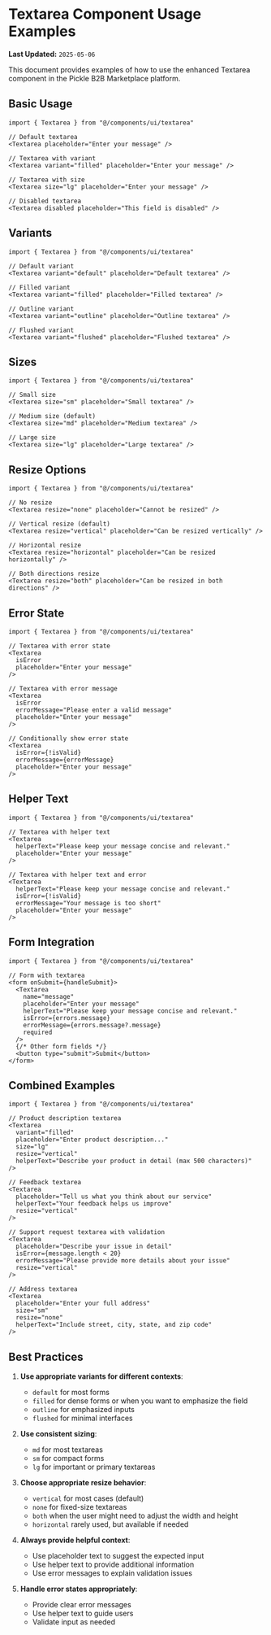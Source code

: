 # Textarea Component Usage Examples

**Last Updated:** `2025-05-06`

This document provides examples of how to use the enhanced Textarea component in the Pickle B2B Marketplace platform.

## Basic Usage

```tsx
import { Textarea } from "@/components/ui/textarea"

// Default textarea
<Textarea placeholder="Enter your message" />

// Textarea with variant
<Textarea variant="filled" placeholder="Enter your message" />

// Textarea with size
<Textarea size="lg" placeholder="Enter your message" />

// Disabled textarea
<Textarea disabled placeholder="This field is disabled" />
```

## Variants

```tsx
import { Textarea } from "@/components/ui/textarea"

// Default variant
<Textarea variant="default" placeholder="Default textarea" />

// Filled variant
<Textarea variant="filled" placeholder="Filled textarea" />

// Outline variant
<Textarea variant="outline" placeholder="Outline textarea" />

// Flushed variant
<Textarea variant="flushed" placeholder="Flushed textarea" />
```

## Sizes

```tsx
import { Textarea } from "@/components/ui/textarea"

// Small size
<Textarea size="sm" placeholder="Small textarea" />

// Medium size (default)
<Textarea size="md" placeholder="Medium textarea" />

// Large size
<Textarea size="lg" placeholder="Large textarea" />
```

## Resize Options

```tsx
import { Textarea } from "@/components/ui/textarea"

// No resize
<Textarea resize="none" placeholder="Cannot be resized" />

// Vertical resize (default)
<Textarea resize="vertical" placeholder="Can be resized vertically" />

// Horizontal resize
<Textarea resize="horizontal" placeholder="Can be resized horizontally" />

// Both directions resize
<Textarea resize="both" placeholder="Can be resized in both directions" />
```

## Error State

```tsx
import { Textarea } from "@/components/ui/textarea"

// Textarea with error state
<Textarea 
  isError 
  placeholder="Enter your message" 
/>

// Textarea with error message
<Textarea 
  isError 
  errorMessage="Please enter a valid message" 
  placeholder="Enter your message" 
/>

// Conditionally show error state
<Textarea 
  isError={!isValid} 
  errorMessage={errorMessage} 
  placeholder="Enter your message" 
/>
```

## Helper Text

```tsx
import { Textarea } from "@/components/ui/textarea"

// Textarea with helper text
<Textarea 
  helperText="Please keep your message concise and relevant." 
  placeholder="Enter your message" 
/>

// Textarea with helper text and error
<Textarea 
  helperText="Please keep your message concise and relevant." 
  isError={!isValid}
  errorMessage="Your message is too short"
  placeholder="Enter your message" 
/>
```

## Form Integration

```tsx
import { Textarea } from "@/components/ui/textarea"

// Form with textarea
<form onSubmit={handleSubmit}>
  <Textarea 
    name="message"
    placeholder="Enter your message"
    helperText="Please keep your message concise and relevant."
    isError={errors.message}
    errorMessage={errors.message?.message}
    required
  />
  {/* Other form fields */}
  <button type="submit">Submit</button>
</form>
```

## Combined Examples

```tsx
import { Textarea } from "@/components/ui/textarea"

// Product description textarea
<Textarea 
  variant="filled"
  placeholder="Enter product description..."
  size="lg"
  resize="vertical"
  helperText="Describe your product in detail (max 500 characters)"
/>

// Feedback textarea
<Textarea 
  placeholder="Tell us what you think about our service"
  helperText="Your feedback helps us improve"
  resize="vertical"
/>

// Support request textarea with validation
<Textarea 
  placeholder="Describe your issue in detail"
  isError={message.length < 20}
  errorMessage="Please provide more details about your issue"
  resize="vertical"
/>

// Address textarea
<Textarea 
  placeholder="Enter your full address"
  size="sm"
  resize="none"
  helperText="Include street, city, state, and zip code"
/>
```

## Best Practices

1. **Use appropriate variants for different contexts**:
   - `default` for most forms
   - `filled` for dense forms or when you want to emphasize the field
   - `outline` for emphasized inputs
   - `flushed` for minimal interfaces

2. **Use consistent sizing**:
   - `md` for most textareas
   - `sm` for compact forms
   - `lg` for important or primary textareas

3. **Choose appropriate resize behavior**:
   - `vertical` for most cases (default)
   - `none` for fixed-size textareas
   - `both` when the user might need to adjust the width and height
   - `horizontal` rarely used, but available if needed

4. **Always provide helpful context**:
   - Use placeholder text to suggest the expected input
   - Use helper text to provide additional information
   - Use error messages to explain validation issues

5. **Handle error states appropriately**:
   - Provide clear error messages
   - Use helper text to guide users
   - Validate input as needed
